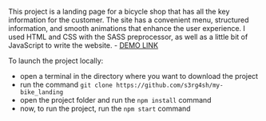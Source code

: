 This project is a landing page for a bicycle shop that has all the key information for the customer. The site has a convenient menu, structured information, and smooth animations that enhance the user experience. I used HTML and CSS with the SASS preprocessor, as well as a little bit of JavaScript to write the website.
    - [DEMO LINK](https://s3rg4sh.github.io/my-bike_landing/)

To launch the project locally:
- open a terminal in the directory where you want to download the project
- run the command ```git clone https://github.com/s3rg4sh/my-bike_landing```
- open the project folder and run the ```npm install``` command
- now, to run the project, run the ```npm start``` command
